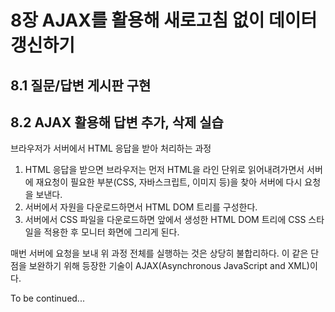 # 8장 AJAX를 활용해 새로고침 없이 데이터 갱신하기

## 8.1 질문/답변 게시판 구현

## 8.2 AJAX 활용해 답변 추가, 삭제 실습

브라우저가 서버에서 HTML 응답을 받아 처리하는 과정
1. HTML 응답을 받으면 브라우저는 먼저 HTML을 라인 단위로 읽어내려가면서 서버에 재요청이 필요한 부분(CSS, 자바스크립트, 이미지 등)을 찾아 서버에 다시 요청을 보낸다.
2. 서버에서 자원을 다운로드하면서 HTML DOM 트리를 구성한다.
3. 서버에서 CSS 파일을 다운로드하면 앞에서 생성한 HTML DOM 트리에 CSS 스타일을 적용한 후 모니터 화면에 그리게 된다.

매번 서버에 요청을 보내 위 과정 전체를 실행하는 것은 상당히 불합리하다.
이 같은 단점을 보완하기 위해 등장한 기술이 AJAX(Asynchronous JavaScript and XML)이다.

To be continued...